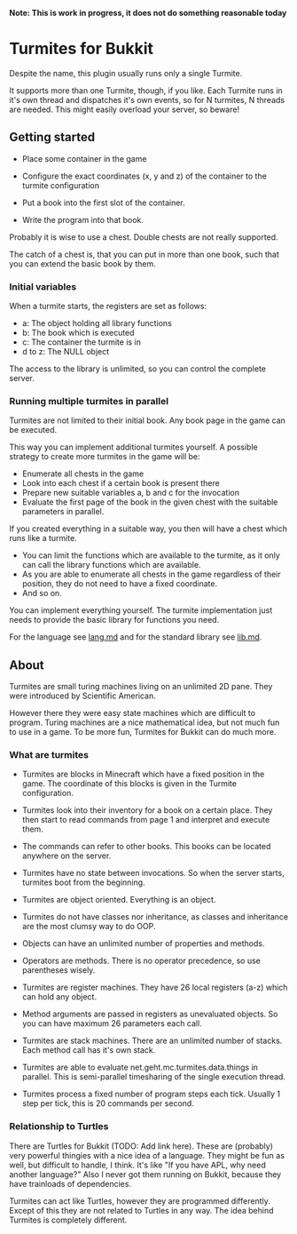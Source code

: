 **Note: This is work in progress, it does not do something reasonable today**

# Turmites for Bukkit

Despite the name, this plugin usually runs only a single Turmite.

It supports more than one Turmite, though, if you like.  Each Turmite runs in it's own thread and dispatches it's own events, so for N turmites, N threads are needed.  This might easily overload your server, so beware!


## Getting started

- Place some container in the game

- Configure the exact coordinates (x, y and z) of the container to the turmite configuration

- Put a book into the first slot of the container.

- Write the program into that book.

Probably it is wise to use a chest.  Double chests are not really supported.

The catch of a chest is, that you can put in more than one book, such that you can extend the basic book by them.


### Initial variables

When a turmite starts, the registers are set as follows:

- a: The object holding all library functions
- b: The book which is executed
- c: The container the turmite is in
- d to z: The NULL object

The access to the library is unlimited, so you can control the complete server.


### Running multiple turmites in parallel

Turmites are not limited to their initial book.  Any book page in the game can be executed.

This way you can implement additional turmites yourself.  A possible strategy to create more turmites in the game will be:

- Enumerate all chests in the game
- Look into each chest if a certain book is present there
- Prepare new suitable variables a, b and c for the invocation
- Evaluate the first page of the book in the given chest with the suitable parameters in parallel.

If you created everything in a suitable way, you then will have a chest which runs like a turmite.

- You can limit the functions which are available to the turmite, as it only can call the library functions which are available.
- As you are able to enumerate all chests in the game regardless of their position, they do not need to have a fixed coordinate.
- And so on.

You can implement everything yourself.  The turmite implementation just needs to provide the basic library for functions you need.

For the language see [lang.md](lang,md) and for the standard library see [lib.md](lib.md).


## About

Turmites are small turing machines living on an unlimited 2D pane.  They were introduced by Scientific American.

However there they were easy state machines which are difficult to program.  Turing machines are a nice mathematical idea, but not much fun to use in a game.  To be more fun, Turmites for Bukkit can do much more.


### What are turmites

- Turmites are blocks in Minecraft which have a fixed position in the game.  The coordinate of this blocks is given in the Turmite configuration.

- Turmites look into their inventory for a book on a certain place.  They then start to read commands from page 1 and interpret and execute them.

- The commands can refer to other books.  This books can be located anywhere on the server.

- Turmites have no state between invocations.  So when the server starts, turmites boot from the beginning.

- Turmites are object oriented.  Everything is an object.

- Turmites do not have classes nor inheritance, as classes and inheritance are the most clumsy way to do OOP.

- Objects can have an unlimited number of properties and methods.

- Operators are methods.  There is no operator precedence, so use parentheses wisely.

- Turmites are register machines.  They have 26 local registers (a-z) which can hold any object.

- Method arguments are passed in registers as unevaluated objects.  So you can have maximum 26 parameters each call.

- Turmites are stack machines.  There are an unlimited number of stacks.  Each method call has it's own stack.

- Turmites are able to evaluate net.geht.mc.turmites.data.things in parallel.  This is semi-parallel timesharing of the single execution thread.

- Turmites process a fixed number of program steps each tick.  Usually 1 step per tick, this is 20 commands per second.



### Relationship to Turtles

There are Turtles for Bukkit (TODO: Add link here).  These are (probably) very powerful thingies with a nice idea of a language.  They might be fun as well, but difficult to handle, I think.  It's like "If you have APL, why need another language?"  Also I never got them running on Bukkit, because they have trainloads of dependencies.

Turmites can act like Turtles, however they are programmed differently.  Except of this they are not related to Turtles in any way.  The idea behind Turmites is completely different.


